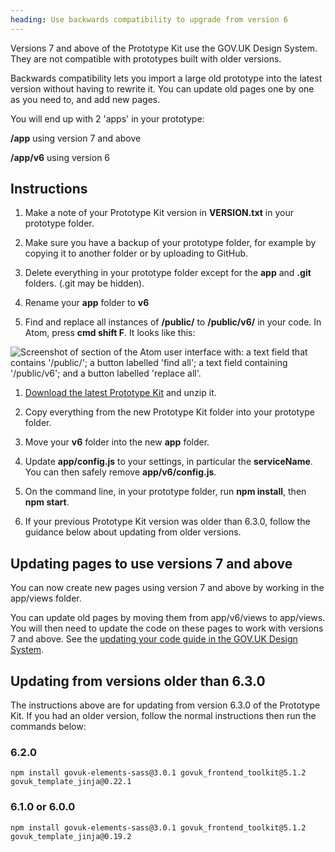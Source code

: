 ```yaml
---
heading: Use backwards compatibility to upgrade from version 6
---
```


Versions 7 and above of the Prototype Kit use the GOV.UK Design System. They are not compatible with prototypes built with older versions.

Backwards compatibility lets you import a large old prototype into the latest version without having to rewrite it. You can update old pages one by one as you need to, and add new pages.

You will end up with 2 'apps' in your prototype:

**/app** using version 7 and above

**/app/v6** using version 6


## Instructions

1. Make a note of your Prototype Kit version in **VERSION.txt** in your prototype folder.

1. Make sure you have a backup of your prototype folder, for example by copying it to another folder or by uploading to GitHub.

1. Delete everything in your prototype folder except for the **app** and **.git** folders. (.git may be hidden).

1. Rename your **app** folder to **v6**

1. Find and replace all instances of **/public/** to **/public/v6/** in your code.
In Atom, press **cmd shift F**. It looks like this:

![Screenshot of section of the Atom user interface with: a text field that contains '/public/'; a button labelled 'find all'; a text field containing '/public/v6'; and a button labelled 'replace all'.](/public/images/docs/backwards-compatibility-atom.png)

1. [Download the latest Prototype Kit](/docs/download) and unzip it.

1. Copy everything from the new Prototype Kit folder into your prototype folder.

1. Move your **v6** folder into the new **app** folder.

1. Update **app/config.js** to your settings, in particular the **serviceName**. You can then safely remove **app/v6/config.js**.

1. On the command line, in your prototype folder, run **npm install**, then **npm start**.

1. If your previous Prototype Kit version was older than 6.3.0, follow the guidance below about updating from older versions.

## Updating pages to use versions 7 and above

You can now create new pages using version 7 and above by working in the app/views folder.

You can update old pages by moving them from app/v6/views to app/views. You will then need to update the code on these pages to work with versions 7 and above. See the [updating your code guide in the GOV.UK Design System](https://design-system.service.gov.uk/get-started/updating-your-code/).

## Updating from versions older than 6.3.0

The instructions above are for updating from version 6.3.0 of the Prototype Kit. If you had an older version, follow the normal instructions then run the commands below:

### 6.2.0

```
npm install govuk-elements-sass@3.0.1 govuk_frontend_toolkit@5.1.2 govuk_template_jinja@0.22.1
```

### 6.1.0 or 6.0.0

```
npm install govuk-elements-sass@3.0.1 govuk_frontend_toolkit@5.1.2 govuk_template_jinja@0.19.2
```
